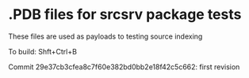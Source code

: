 # .PDB files for srcsrv package tests

These files are used as payloads to testing source indexing  

To build: Shft+Ctrl+B

Commit 29e37cb3cfea8c7f60e382bd0bb2e18f42c5c662: first revision
